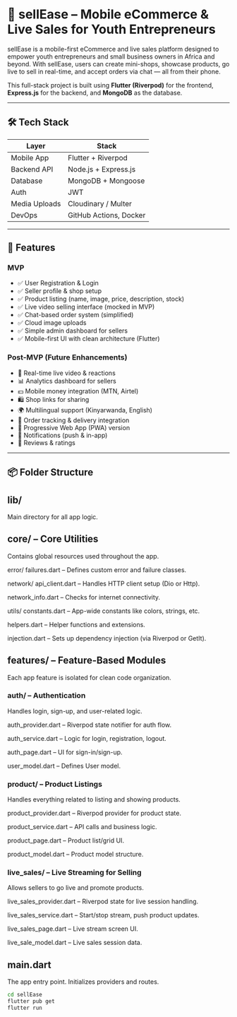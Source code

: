 # 📱 sellEase – Mobile eCommerce & Live Sales for Youth Entrepreneurs

sellEase is a mobile-first eCommerce and live sales platform designed to empower youth entrepreneurs and small business owners in Africa and beyond. With sellEase, users can create mini-shops, showcase products, go live to sell in real-time, and accept orders via chat — all from their phone.

This full-stack project is built using **Flutter (Riverpod)** for the frontend, **Express.js** for the backend, and **MongoDB** as the database.

---

## 🛠 Tech Stack

| Layer         | Stack                      |
|---------------|----------------------------|
| Mobile App    | Flutter + Riverpod         |
| Backend API   | Node.js + Express.js       |
| Database      | MongoDB + Mongoose         |
| Auth          | JWT                        |
| Media Uploads | Cloudinary / Multer        |
| DevOps        | GitHub Actions, Docker     |

---

## 🎯 Features

### MVP
- ✅ User Registration & Login
- ✅ Seller profile & shop setup
- ✅ Product listing (name, image, price, description, stock)
- ✅ Live video selling interface (mocked in MVP)
- ✅ Chat-based order system (simplified)
- ✅ Cloud image uploads
- ✅ Simple admin dashboard for sellers
- ✅ Mobile-first UI with clean architecture (Flutter)

### Post-MVP (Future Enhancements)
- 🎥 Real-time live video & reactions
- 📊 Analytics dashboard for sellers
- 💵 Mobile money integration (MTN, Airtel)
- 🛍 Shop links for sharing
- 🌍 Multilingual support (Kinyarwanda, English)
- 🚚 Order tracking & delivery integration
- 📲 Progressive Web App (PWA) version
- 🔔 Notifications (push & in-app)
- 💬 Reviews & ratings

---

## 📦 Folder Structure

## lib/
Main directory for all app logic.

## core/ – Core Utilities
Contains global resources used throughout the app.

error/
failures.dart – Defines custom error and failure classes.

network/
api_client.dart – Handles HTTP client setup (Dio or Http).

network_info.dart – Checks for internet connectivity.

utils/
constants.dart – App-wide constants like colors, strings, etc.

helpers.dart – Helper functions and extensions.

injection.dart –
Sets up dependency injection (via Riverpod or GetIt).

## features/ – Feature-Based Modules
Each app feature is isolated for clean code organization.

### auth/ – Authentication
Handles login, sign-up, and user-related logic.

auth_provider.dart – Riverpod state notifier for auth flow.

auth_service.dart – Logic for login, registration, logout.

auth_page.dart – UI for sign-in/sign-up.

user_model.dart – Defines User model.

### product/ – Product Listings
Handles everything related to listing and showing products.

product_provider.dart – Riverpod provider for product state.

product_service.dart – API calls and business logic.

product_page.dart – Product list/grid UI.

product_model.dart – Product model structure.

### live_sales/ – Live Streaming for Selling
Allows sellers to go live and promote products.

live_sales_provider.dart – Riverpod state for live session handling.

live_sales_service.dart – Start/stop stream, push product updates.

live_sales_page.dart – Live stream screen UI.

live_sale_model.dart – Live sales session data.

## main.dart
The app entry point. Initializes providers and routes.

```bash
cd sellEase
flutter pub get
flutter run

